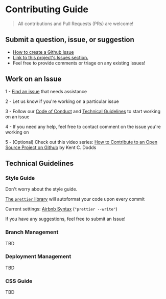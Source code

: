 # Contributing Guide

> All contributions and Pull Requests (PRs) are welcome!

## Submit a question, issue, or suggestion

- [How to create a Github Issue](https://help.github.com/articles/creating-an-issue/)
- [Link to this project's Issues section.](https://github.com/nepajs/nepa-tech-website/issues)
- Feel free to provide comments or triage on any existing issues!

## Work on an Issue

1 - [Find an issue](https://github.com/nepajs/nepa-tech-website/issues) that needs assistance

2 - Let us know if you're working on a particular issue

3 - Follow our [Code of Conduct](CODE-OF-CONDUCT.md) and [Technical Guidelines](#technical-guidelines) to start working on an issue

4 - If you need any help, feel free to contact comment on the issue you're working on

5 - (Optional) Check out this video series: [How to Contribute to an Open Source Project on Github](https://egghead.io/courses/how-to-contribute-to-an-open-source-project-on-github) by Kent C. Dodds

## Technical Guidelines

### Style Guide

Don't worry about the style guide.

[The `prettier` library](https://github.com/prettier/prettier) will autoformat your code upon every commit

Current settings: [Airbnb Syntax](https://github.com/airbnb/javascript) (`"prettier --write"`)

If you have any suggestions, feel free to submit an Issue!

### Branch Management

TBD

### Deployment Management

TBD

### CSS Guide

TBD
